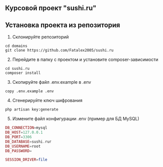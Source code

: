 ## Курсовой проект "sushi.ru"
## Установка проекта из репозитория
1. Склонируйте репозиторий
```shell
cd domains
git clone https://github.com/Fatalex2005/sushi.ru
```
2. Перейдите в папку с проектом и установите composer-зависимости
```shell
cd sushi.ru
composer install
```
3. Скопируйте файл .env.example в .env
```shell
copy .env.example .env
```
4. Сгенерируйте ключ шифрования
```shell
php artisan key:generate
```
5. Измените файл конфигурации .env (пример для БД MySQL)
```php
DB_CONNECTION=mysql
DB_HOST=127.0.0.1
DB_PORT=3306
DB_DATABASE=sushi.ruг
DB_USERNAME=root
DB_PASSWORD=

SESSION_DRIVER=file
```
